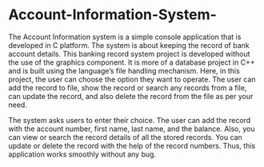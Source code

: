 # Account-Information-System-
The Account Information system is a simple console application that is developed in C platform. The system is about keeping the record of bank account details.
This banking record system project is developed without the use of the graphics component. It is more of a database project
in C++ and is built using the language’s file handling mechanism. Here, in this project, the user can choose the option they want to operate. The user can add the record to file, show the record or search any records from a file, can update the record, and also delete the record from the file as per your need.

The system asks users to enter their choice. The user can add the record with the account number, first name, last name, and the balance. Also, you can view or search the record details of all the stored records. You can update or delete the record with the help of the record numbers. Thus, this application works smoothly without any bug.
